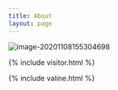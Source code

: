 ```yaml
---
title: About
layout: page
---
```


![image-20201108155304698](https://gitee.com/iililii/loli/raw/master/20201108155314.png)





{% include visitor.html %}

{% include valine.html %}